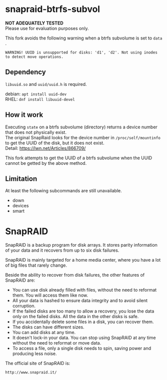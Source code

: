 snapraid-btrfs-subvol
========

**NOT ADEQUATELY TESTED**  
Please use for evaluation purposes only.

This fork avoids the following warning when a btrfs subvolume is set to `data` .

```
WARNING! UUID is unsupported for disks: 'd1', 'd2'. Not using inodes to detect move operations.
```

## Dependency

`libuuid.so` and `uuid/uuid.h` is required.

debian: `apt install uuid-dev`  
RHEL: `dnf install libuuid-devel`

## How it work

Executing `state` on a btrfs subvolume (directory) returns a device number that does not physically exist.  
The original SnapRaid looks for the device number in `/proc/self/mountinfo` to get the UUID of the disk, but it does not exist.  
Detail: https://lwn.net/Articles/866709/

This fork attempts to get the UUID of a btrfs subvolume when the UUID cannot be getted by the above method.

## Limitation

At least the following subcommands are still unavailable.

* down
* devices 
* smart

SnapRAID
========

SnapRAID is a backup program for disk arrays. It stores parity
information of your data and it recovers from up to six disk
failures.

SnapRAID is mainly targeted for a home media center, where you
have a lot of big files that rarely change.

Beside the ability to recover from disk failures, the other
features of SnapRAID are:

* You can use disk already filled with files, without the need to
  reformat them. You will access them like now.
* All your data is hashed to ensure data integrity and to avoid
  silent corruption.
* If the failed disks are too many to allow a recovery,
  you lose the data only on the failed disks.
  All the data in the other disks is safe.
* If you accidentally delete some files in a disk, you can
  recover them.
* The disks can have different sizes.
* You can add disks at any time.
* It doesn't lock-in your data. You can stop using SnapRAID at any
  time without the need to reformat or move data.
* To access a file, only a single disk needs to spin, saving power and
  producing less noise.

The official site of SnapRAID is:

    http://www.snapraid.it/

